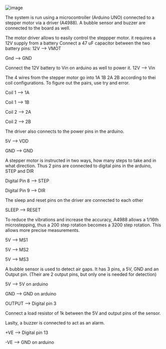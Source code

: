 ![image](https://user-images.githubusercontent.com/24414678/189598110-9c179740-400b-47fe-bb9c-21e436191397.png)


The system is run using a microcontroller (Arduino UNO) connected to a stepper motor via a driver (A4988). A bubble sensor and buzzer are connected to the board as well.

The motor driver allows to easily control the steppper motor. it requires a 12V supply from a battery Connect a 47 uF capacitor between the two battery pins:
12V --> VMOT

Gnd --> GND

Connect the 12V battery to Vin on arduino as well to power it.
12V --> Vin

The 4 wires from the stepper motor go into 1A 1B 2A 2B according to thei coil configurations. To figure out the pairs, use try and error.

Coil 1 --> 1A

Coil 1 --> 1B

Coil 2 --> 2A

Coil 2 --> 2B

The driver also connects to the power pins in the arduino.

5V --> VDD

GND --> GND

A stepper motor is instructed in two ways, how many steps to take and in what direction. Thus 2 pins are connected to digital pins in the arduino, STEP and DIR

Digital Pin 8 --> STEP

Digital Pin 9 --> DIR

The sleep and reset pins on the driver are connected to each other

SLEEP --> RESET

To reduce the vibrations and increase the accuracy, A4988 allows a 1/16th microstepping, thus a 200 step rotation becomes a 3200 step rotation. This allows more precise measurements.

5V --> MS1

5V --> MS2

5V --> MS3

A bubble sensor is used to detect air gaps. It has 3 pins, a 5V, GND and an Output pin. (Their are 2 output pins, but only one is needed for detection)

5V --> 5V on arduino

GND --> GND on arduino

OUTPUT --> Digital pin 3 

Connect a load resistor of 1k between the 5V and output pins of the sensor.

Laslty, a buzzer is connected to act as an alarm.

+VE --> Digital pin 13

-VE --> GND on arduino

